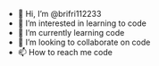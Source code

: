 - 👋 Hi, I’m @brifri112233
- 👀 I’m interested in learning to code
- 🌱 I’m currently learning code
- 💞️ I’m looking to collaborate on code
- 📫 How to reach me code 

<!---
brifri112233/brifri112233 is a ✨ special ✨ repository because its `README.md` (this file) appears on your GitHub profile.
You can click the Preview link to take a look at your changes.
--->
